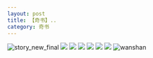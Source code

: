 ```yaml
---
layout: post
title: 【奇书】..
category: 奇书
---
```

![story_new_final](http://rh8cub8wq.hd-bkt.clouddn.com/img/story_new_final_0322.png)
![](http://rfbyavrvr.hd-bkt.clouddn.com/img/su_220630_1.jpg)
![](http://rfbyavrvr.hd-bkt.clouddn.com/img/book-220610-1.jpg)
![](http://rfbyavrvr.hd-bkt.clouddn.com/img/book-220610-2.jpg)
![](http://rfbyavrvr.hd-bkt.clouddn.com/img/yi-220605-1.jpg)
![](http://rfbyavrvr.hd-bkt.clouddn.com/img/yi-220605-3.jpg)
![](http://rfbyavrvr.hd-bkt.clouddn.com/img/yi-220605-2.jpg)
![wanshan](http://rh8cub8wq.hd-bkt.clouddn.com/img/wanshan.png)
  




